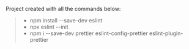 Project created with all the commands below:

> - npm install --save-dev eslint
> - npx eslint --init
> - npm i --save-dev prettier eslint-config-prettier eslint-plugin-prettier
